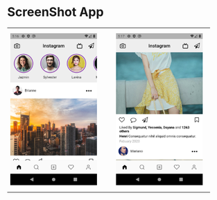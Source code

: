 # ScreenShot App

<table>
<tr>
<td><img style="margin-right: 20px;" src="assets/screenshot/1.png" width=200 height=350></td>
    <td><img style="margin: 10px;" src="assets/screenshot/2.png" width=200 height=350></td>
</tr>
</table>
